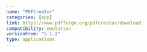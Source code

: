 ```yaml
---
name: "PDFCreator"
categories: [app]
link: https://www.pdfforge.org/pdfcreator/download
compatibility: emulation
versionFrom: "5.1.2"
type: applications
---
```


